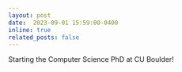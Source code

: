 ```yaml
---
layout: post
date:  2023-09-01 15:59:00-0400
inline: true
related_posts: false
---
```


Starting the Computer Science PhD at CU Boulder!

